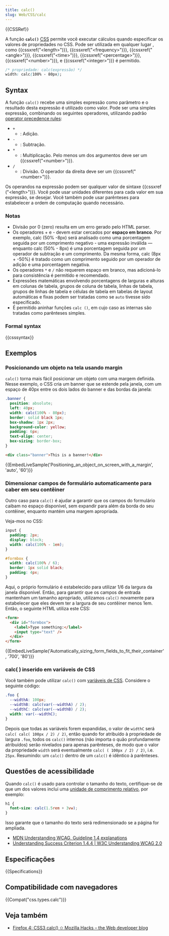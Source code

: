 ```yaml
---
title: calc()
slug: Web/CSS/calc
---
```


{{CSSRef}}

A função **`calc()`** [CSS](/pt-BR/docs/Web/CSS) permite você executar cálculos quando especificar os valores de propriedades no CSS. Pode ser utilizada em qualquer lugar , como {{cssxref("&lt;length&gt;")}}, {{cssxref("&lt;frequency&gt;")}}, {{cssxref("&lt;angle&gt;")}}, {{cssxref("&lt;time&gt;")}}, {{cssxref("&lt;percentage&gt;")}}, {{cssxref("&lt;number&gt;")}}, e {{cssxref("&lt;integer&gt;")}} é permitido.

```css
/* propriedade: calc(expressão) */
width: calc(100% - 80px);
```

## Syntax

A função `calc()` recebe uma simples expressão como parâmetro e o resultado desta expressão é utilizado como valor. Pode ser uma simples expressão, combinando os seguintes operadores, utilizando padrão [operator precedence rules](/pt-BR/docs/Learn/JavaScript/First_steps/Math#Operator_precedence):

- `+`
  - : Adição.
- `-`
  - : Subtração.
- `*`
  - : Multiplicação. Pelo menos um dos argumentos deve ser um {{cssxref("&lt;number&gt;")}}.
- `/`
  - : Divisão. O operador da direita deve ser um {{cssxref("&lt;number&gt;")}}.

Os operandos na expressão podem ser qualquer valor de sintaxe {{cssxref ("&lt;length&gt;")}}. Você pode usar unidades diferentes para cada valor em sua expressão, se desejar. Você também pode usar parênteses para estabelecer a ordem de computação quando necessário.

### Notas

- Divisão por 0 (zero) resulta em um erro gerado pelo HTML parser.
- Os operadores + e - devem estar cercados por **espaço em branco**. Por exemplo, calc (50% -8px) será analisado como uma porcentagem seguida por um comprimento negativo - uma expressão inválida — enquanto calc (50% - 8px) é uma porcentagem seguida por um operador de subtração e um comprimento. Da mesma forma, calc (8px + -50%) é tratado como um comprimento seguido por um operador de adição e uma porcentagem negativa.
- Os operadores `*` e `/` não requerem espaço em branco, mas adicioná-lo para consistência é permitido e recomendado.
- Expressões matemáticas envolvendo porcentagens de larguras e alturas em colunas de tabela, grupos de coluna de tabela, linhas de tabela, grupos de linhas de tabela e células de tabela em tabelas de layout automáticas e fixas podem ser tratadas como se `auto` tivesse sido especificado.
- É permitido aninhar funções `calc ()`, em cujo caso as internas são tratadas como parênteses simples.

### Formal syntax

{{csssyntax}}

## Exemplos

### Posicionando um objeto na tela usando margin

`calc()` torna mais fácil posicionar um objeto com uma margem definida. Nesse exemplo, o CSS cria um banner que se estende pela janela, com um espaço de 40px entre os dois lados do banner e das bordas da janela:

```css
.banner {
  position: absolute;
  left: 40px;
  width: calc(100% - 80px);
  border: solid black 1px;
  box-shadow: 1px 2px;
  background-color: yellow;
  padding: 6px;
  text-align: center;
  box-sizing: border-box;
}
```

```html
<div class="banner">This is a banner!</div>
```

{{EmbedLiveSample('Positioning_an_object_on_screen_with_a_margin', 'auto', '60')}}

### Dimensionar campos de formulário automaticamente para caber em seu contêiner

Outro caso para `calc()` é ajudar a garantir que os campos do formulário caibam no espaço disponível, sem expandir para além da borda do seu contêiner, enquanto mantém uma margem apropriada.

Veja-mos no CSS:

```css
input {
  padding: 2px;
  display: block;
  width: calc(100% - 1em);
}

#formbox {
  width: calc(100% / 6);
  border: 1px solid black;
  padding: 4px;
}
```

Aqui, o próprio formulário é estabelecido para utilizar 1/6 da largura da janela disponível. Então, para garantir que os campos de entrada mantenham um tamanho apropriado, utilizamos `calc()` novamente para estabelecer que eles devem ter a largura de seu contêiner menos 1em. Então, o seguinte HTML utiliza este CSS:

```html
<form>
  <div id="formbox">
    <label>Type something:</label>
    <input type="text" />
  </div>
</form>
```

{{EmbedLiveSample('Automatically_sizing_form_fields_to_fit_their_container', '700', '80')}}

### calc( ) inserido em variáveis de CSS

Você também pode utilizar `calc()` com [variáveis de CSS](/pt-BR/docs/Web/CSS/CSS_Variables). Considere o seguinte código:

```css
.foo {
  --widthA: 100px;
  --widthB: calc(var(--widthA) / 2);
  --widthC: calc(var(--widthB) / 2);
  width: var(--widthC);
}
```

Depois que todas as variáveis forem expandidas, o valor de `widthC` será `calc( calc( 100px / 2) / 2)`, então quando for atribuído à propriedade de largura `.foo`, todos os `calc()` internos (não importa o quão profundamente atribuídos) serão nivelados para apenas parênteses, de modo que o valor da propriedade `width` será eventualmente `calc( ( 100px / 2) / 2)`, i.e. `25px`. Resumindo: um `calc()` dentro de um `calc()` é idêntico à parênteses.

## Questões de acessibilidade

Quando `calc()` é usado para controlar o tamanho do texto, certifique-se de que um dos valores inclui uma [unidade de comprimento relativo](/pt-BR/docs/Web/CSS/length#Relative_length_units), por exemplo:

```css
h1 {
  font-size: calc(1.5rem + 3vw);
}
```

Isso garante que o tamanho do texto será redimensionado se a página for ampliada.

- [MDN Understanding WCAG, Guideline 1.4 explanations](/pt-BR/docs/Web/Accessibility/Understanding_WCAG/Perceivable#Guideline_1.4_Make_it_easier_for_users_to_see_and_hear_content_including_separating_foreground_from_background)
- [Understanding Success Criterion 1.4.4 | W3C Understanding WCAG 2.0](https://www.w3.org/TR/UNDERSTANDING-WCAG20/visual-audio-contrast-scale.html)

## Especificações

{{Specifications}}

## Compatibilidade com navegadores

{{Compat("css.types.calc")}}

## Veja também

- [Firefox 4: CSS3 calc() ✩ Mozilla Hacks – the Web developer blog](https://hacks.mozilla.org/2010/06/css3-calc/)
